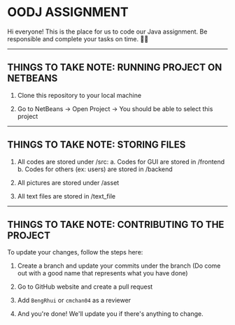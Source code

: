 # OODJ ASSIGNMENT

Hi everyone! This is the place for us to code our Java assignment.
Be responsible and complete your tasks on time. 👍🏻

---------------------------------------------------------------------
THINGS TO TAKE NOTE: RUNNING PROJECT ON NETBEANS
---------------------------------------------------------------------
1. Clone this repository to your local machine
   
2. Go to NetBeans -> Open Project -> You should be able to select this project

---------------------------------------------------------------------
THINGS TO TAKE NOTE: STORING FILES
---------------------------------------------------------------------
1. All codes are stored under /src:
   a. Codes for GUI are stored in /frontend
   b. Codes for others (ex: users) are stored in /backend
   
2. All pictures are stored under /asset
   
3. All text files are stored in /text_file

---------------------------------------------------------------------
THINGS TO TAKE NOTE: CONTRIBUTING TO THE PROJECT
---------------------------------------------------------------------
To update your changes, follow the steps here:

1. Create a branch and update your commits under the branch
   (Do come out with a good name that represents what you have done)
   
2. Go to GitHub website and create a pull request
   
3. Add `BengRhui` or `cmchan04` as a reviewer
   
4. And you're done! We'll update you if there's anything to change.
